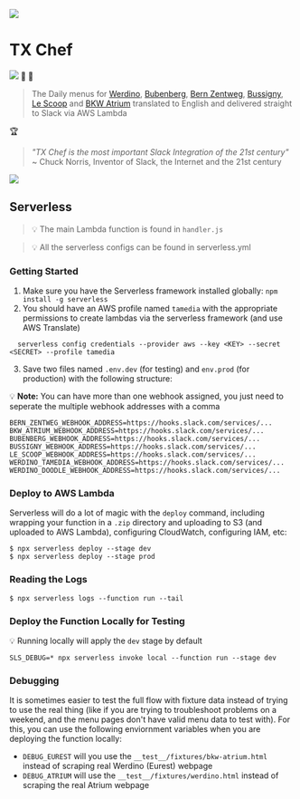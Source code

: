 ![](media/hamburger300x300.png)

# TX Chef

![](https://github.com/tamediadigital/tx-chef/workflows/build/badge.svg) :pizza: :hamburger: 

> The Daily menus for [Werdino](https://clients.eurest.ch/de/tamediazuerich/menu), [Bubenberg](https://clients.eurest.ch/dzz/de/Bubenberg), [Bern Zentweg](https://www.eurest.ch/dzb), [Bussigny](https://www.eurest.ch/cil), [Le Scoop](https://www.eurest.ch/tamedia-lausanne) and [BKW Atrium](https://bkw-bern.sv-restaurant.ch/de/menuplan) translated to English and delivered straight to Slack via AWS Lambda


:trophy:

> _"TX Chef is the most important Slack Integration of the 21st century"_   
~ Chuck Norris, Inventor of Slack, the Internet and the 21st century

![](media/screenshot.png)

## Serverless

> :bulb: The main Lambda function is found in `handler.js`

> :bulb: All the serverless configs can be found in serverless.yml

### Getting Started

1. Make sure you have the Serverless framework installed globally: `npm install -g serverless`
2. You should have an AWS profile named `tamedia` with the appropriate permissions to create lambdas via the serverless framework (and use AWS Translate)
```
  serverless config credentials --provider aws --key <KEY> --secret <SECRET> --profile tamedia
```
3. Save two files named `.env.dev` (for testing) and `env.prod` (for production) with the following structure:

:bulb: **Note:** You can have more than one webhook assigned, you just need to seperate the multiple webhook addresses with a comma

```
BERN_ZENTWEG_WEBHOOK_ADDRESS=https://hooks.slack.com/services/...
BKW_ATRIUM_WEBHOOK_ADDRESS=https://hooks.slack.com/services/...
BUBENBERG_WEBHOOK_ADDRESS=https://hooks.slack.com/services/...
BUSSIGNY_WEBHOOK_ADDRESS=https://hooks.slack.com/services/...
LE_SCOOP_WEBHOOK_ADDRESS=https://hooks.slack.com/services/...
WERDINO_TAMEDIA_WEBHOOK_ADDRESS=https://hooks.slack.com/services/...
WERDINO_DOODLE_WEBHOOK_ADDRESS=https://hooks.slack.com/services/...
```

### Deploy to AWS Lambda

Serverless will do a lot of magic with the `deploy` command, including wrapping your function in a `.zip` directory and uploading to S3 (and uploaded to AWS Lambda), configuring CloudWatch, configuring IAM, etc:

```
$ npx serverless deploy --stage dev
$ npx serverless deploy --stage prod
```

### Reading the Logs

```
$ npx serverless logs --function run --tail
```

### Deploy the Function Locally for Testing

:bulb: Running locally will apply the `dev` stage by default
```
SLS_DEBUG=* npx serverless invoke local --function run --stage dev
```

### Debugging

It is sometimes easier to test the full flow with fixture data instead of trying to use the real thing (like if you are trying to troubleshoot problems on a weekend, and the menu pages don't have valid menu data to test with). For this, you can use the following enviornment variables when you are deploying the function locally:

- `DEBUG_EUREST` will you use the `__test__/fixtures/bkw-atrium.html` instead of scraping real Werdino (Eurest) webpage 
- `DEBUG_ATRIUM` will use the `__test__/fixtures/werdino.html` instead of scraping the real Atrium webpage


